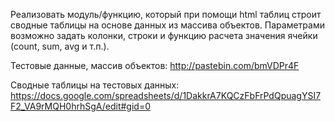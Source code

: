 Реализовать модуль/функцию, который при помощи html таблиц строит сводные таблицы на основе данных из массива объектов.
Параметрами возможно задать колонки, строки и функцию расчета значения ячейки (count, sum, avg и т.п.).

Тестовые данные, массив объектов: http://pastebin.com/bmVDPr4F

Сводные таблицы на тестовых данных: https://docs.google.com/spreadsheets/d/1DakkrA7KQCzFbFrPdQpuagYSI7F2_VA9rMQH0hrhSgA/edit#gid=0
